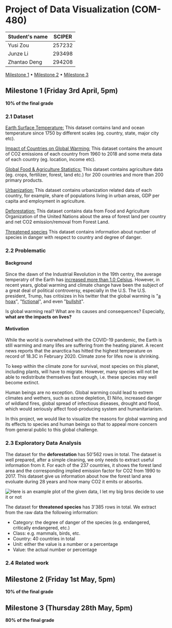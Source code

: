 # Project of Data Visualization (COM-480)

| Student's name | SCIPER |
| -------------- | ------ |
| Yusi Zou       | 257232 |
| Junze Li       | 293498 |
| Zhantao Deng   | 294208 |

[Milestone 1](#milestone-1-friday-3rd-april-5pm) • [Milestone 2](#milestone-2-friday-1st-may-5pm) • [Milestone 3](#milestone-3-thursday-28th-may-5pm)

## Milestone 1 (Friday 3rd April, 5pm)

**10% of the final grade**

### 2.1 Dataset
<!-- 
1. Datasets. 
2. Quality of the data it contains 
3. how much preprocessing require for VIZ
-->

[Earth Surface Temperature:](https://www.kaggle.com/berkeleyearth/climate-change-earth-surface-temperature-data) This dataset contains land and ocean temperature since 1750 by different scales (eg. country, state, major city etc).

[Impact of Countries on Global Warming:](https://www.kaggle.com/catamount11/who-is-resposible-for-global-warming) This dataset contains the amount of CO2 emissions of each country from 1960 to 2018 and some meta data of each country (eg. location, income etc).

[Global Food & Agriculture Statistics:](https://www.kaggle.com/unitednations/global-food-agriculture-statistics) This dataset contains agriculture data (eg. crops, fertilizer, forest, land etc.) for 200 countries and more than 200 primary products.

[Urbanization:](https://ourworldindata.org/urbanization) This dataset contains urbanization related data of each country, for example, share of populations living in urban areas, GDP per capita and employment in agriculture.


[Deforestation:](http://www.fao.org/faostat/en/?#data/GF) This dataset contains data from Food and Agriculture Organization of the United Nations about the area of forest land per country and net CO2 emission/removal from Forest Land.


[Threatened species](https://stats.oecd.org/viewhtml.aspx?datasetcode=WILD_LIFE&lang=en) This dataset contains information about number of species in danger with respect to country and degree of danger.

### 2.2 Problematic

#### Background
Since the dawn of the Industrial Revolution in the 19th centry, the average temperatry of the Earth has [increased more than 1.0 Celsius](https://earthobservatory.nasa.gov/world-of-change/decadaltemp.php). However, in recent years, global warming and climate change have been the subject of a great deal of political controversy, especially in the U.S. The U.S. president, Trump, has critisizes in his twitter that the global warming is "[a hoax](https://twitter.com/realDonaldTrump/status/427226424987385856)", "[fictional](https://twitter.com/realDonaldTrump/status/509436043368873984)", and even "[bullshit](https://twitter.com/realDonaldTrump/status/418542137899491328)". 

Is global warming real? What are its causes and consequences? Especially, **what are the impacts on lives?**

#### Motivation
<!-- 
1. What am I trying to show with my VIZ
2. overview for the project, motivation, target audience.
 -->

While the world is overwhelmed with the COVID-19 pandemic, the Earth is still warming and many lifes are suffering from the heating planet. A recent news reports that the anarctica has hitted the highest temperature on record of 18.3C in February 2020. Climate zone for lifes now is shrinking.

To keep within the climate zone for survival, most species on this planet, including plants, will have to migrate[](https://wwf.panda.org/our_work/wildlife/problems/climate_change/). However, many species will not be able to redistribute themselves fast enough, i.e. these species may well become extinct. 

Human beings are no exception. Global warming could lead to extrem climates and wethers, such as ozone depletion, El Niño, increased danger of wildland fires, global spread of infectious diseases, drought and flood, which would seriously affect food-producing system and humanitariarism.

In this project, we would like to visualize the reasons for global warming and its effects to species and human beings so that to appeal more concern from general public to this global challenge. 


### 2.3 Exploratory Data Analysis
<!-- Pre-processing of the data set you chose: basic statistics + insights about the data -->

<!-- Your big sis adds this: we can show size, data/tuples, classes/columns, max 2 figures per dataset max., -->

The dataset for the **deforestation** has 50'562 rows in total. The dataset is well prepared, after a simple cleaning, we only needs to extract useful information from it. For each of the 237 countries, it shows the forest land area and the corresponding implied emission factor for CO2 from 1990 to 2017. This dataset give us information about how the forest land area evoluate during 28 years and how many CO2 it emits or absorbs.

![Here is an example plot of the given data, I let my big bros decide to use it or not](https://i.imgur.com/Nuc3iZO.png)


The dataset for **threatened species** has 3'385 rows in total. We extract from the raw data the following information: 
- Category: the degree of danger of the species (e.g. endangered, critically endangered, etc.)
- Class: e.g. mammals, birds, etc.
- Country: 40 countries in total
- Unit: either the value is a number or a percentage
- Value: the actual number or percentage 

### 2.4 Related work

<!-- 
- What others have already done with the data?
- Why is your approach original?
- What source of inspiration do you take? Visualizations that you found on other websites or magazines (might be unrelated to your data).
-->




## Milestone 2 (Friday 1st May, 5pm)

**10% of the final grade**




## Milestone 3 (Thursday 28th May, 5pm)

**80% of the final grade**